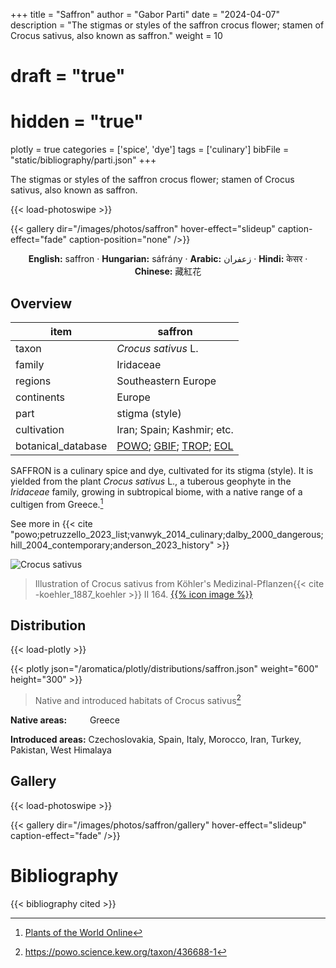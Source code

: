 +++
title = "Saffron"
author = "Gabor Parti"
date = "2024-04-07"
description = "The stigmas or styles of the saffron crocus flower; stamen of Crocus sativus, also known as saffron."
weight = 10
# draft = "true"
# hidden = "true"
plotly = true
categories = ['spice', 'dye']
tags = ['culinary']
bibFile = "static/bibliography/parti.json"
+++

The stigmas or styles of the saffron crocus flower; stamen of Crocus sativus, also known as saffron.

 [<i class="fab fa-wikipedia-w"></i>](https://en.wikipedia.org/wiki/Saffron){{< load-photoswipe >}}

{{< gallery dir="/images/photos/saffron" hover-effect="slideup" caption-effect="fade" caption-position="none" />}}

<center>

**English:** saffron · **Hungarian:** sáfrány · **Arabic:** <span class="arabic-text" dir="rtl">زعفران</span> · **Hindi:** <span class="devanagari-text">केसर</span> · **Chinese:** <span class="traditional-chinese-text">藏紅花</span>

</center>

## Overview

|       item       |                                                                                      saffron                                                                                     |
|------------------|----------------------------------------------------------------------------------------------------------------------------------------------------------------------------------|
|       taxon      |                                                                                *Crocus sativus* L.                                                                               |
|      family      |                                                                                     Iridaceae                                                                                    |
|      regions     |                                                                                Southeastern Europe                                                                               |
|    continents    |                                                                                      Europe                                                                                      |
|       part       |                                                                                  stigma (style)                                                                                  |
|    cultivation   |                                                                            Iran; Spain; Kashmir; etc.                                                                            |
|botanical_database|[POWO](https://powo.science.kew.org/taxon/436688-1); [GBIF](https://www.gbif.org/species/2747430); [TROP](https://tropicos.org/name/16600120); [EOL](https://eol.org/pages/488247)|

SAFFRON is a culinary spice and dye, cultivated for its stigma (style). It is yielded from the plant *Crocus sativus* L., a tuberous geophyte in the *Iridaceae* family, growing in subtropical biome, with a native range of a cultigen from Greece.[^powo_saffron]

[^powo_saffron]: [Plants of the World Online](https://powo.science.kew.org)

 See more in  {{< cite "powo;petruzzello_2023_list;vanwyk_2014_culinary;dalby_2000_dangerous;hill_2004_contemporary;anderson_2023_history" >}}

![Crocus sativus](/images/illustrations/saffron.png?width=40rem "Illustration of Crocus sativus from Köhler's Medizinal-Pflanzen")

>Illustration of Crocus sativus from Köhler's Medizinal-Pflanzen{{< cite -koehler_1887_koehler >}} II 164. [{{% icon image %}}](https://www.biodiversitylibrary.org/item/10837#page/675/mode/1up)

## Distribution

{{< load-plotly >}}

{{< plotly json="/aromatica/plotly/distributions/saffron.json" weight="600" height="300" >}}

>Native and introduced habitats of Crocus sativus[^powo]

[^powo]: https://powo.science.kew.org/taxon/436688-1

<p style="text-align:left;">

**Native areas:** &ensp; &ensp; &ensp; Greece

**Introduced areas:** Czechoslovakia, Spain, Italy, Morocco, Iran, Turkey, Pakistan, West Himalaya

</p>

## Gallery

{{< load-photoswipe >}}

{{< gallery dir="/images/photos/saffron/gallery" hover-effect="slideup" caption-effect="fade" />}}



# Bibliography

{{< bibliography cited >}}

